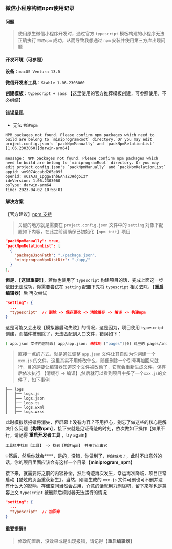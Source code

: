 ### 微信小程序构建npm使用记录

#### 问题

> 使用原生微信小程序开发时，通过官方 `typescript` 模板构建的小程序无法正确执行 `构建npm` 成功，从而导致我想通过 `npm` 安装并使用第三方库出现问题



#### 开发环境（可参照）

**设备**：`macOS Ventura 13.0`

**微信开发者工具**：`Stable 1.06.2303060`

**创建模板**：`typescript + sass` 【这里使用的官方推荐模板创建，可参照使用，不必纠结】



#### 错误呈现

- 无法 `构建npm`

```
NPM packages not found. Please confirm npm packages which need to build are belong to `miniprogramRoot` directory. Or you may edit project.config.json's `packNpmManually` and `packNpmRelationList` [1.06.2303060][darwin-arm64]
```

```
message： NPM packages not found. Please confirm npm packages which need to build are belong to `miniprogramRoot` directory. Or you may edit project.config.json's `packNpmManually` and `packNpmRelationList`
appid: wx9074ccabd205e09f
openid: o6zAJs_Ipggw1hbEAnsZ3HdgoIzY
ideVersion: 1.06.2303060
osType: darwin-arm64
time: 2023-04-02 10:56:01
```



#### 解决方案

【官方建议】[npm 支持](https://developers.weixin.qq.com/miniprogram/dev/devtools/npm.html)

> 关键的地方就是需要在 `project.config.json` 文件中的 `setting` 对象下配置如下内容，在此之前请确保已初始化【`npm init`】项目

```json
"packNpmManually": true,
"packNpmRelationList": [
  {
    "packageJsonPath": "./package.json",
    "miniprogramNpmDistDir": "./app/"
  }
],
```

**但是**，【**这很重要**‼️】，若你也使用了 `typescript` 构建项目的话，完成上面这一步依旧无法成功，你需要尝试在 `setting` 配置下先将 `typescript` 相关去除，【**重启编辑器**】后 再次尝试

```json
"setting": {
  ...
  "typescript"	// 删除 -> 保存更改 -> 清除缓存 -> 编译 -> 构建npm
}
```

这是可能又会出现【模拟器启动失败】的情况，这是因为，项目使用 `typescript` 创建，而插件被删除了，无法匹配到入口文件，错误如下：

```sh
[ app.json 文件内容错误] app/app.json: 未找到 ["pages"][0] 对应的 pages/index/index.js 文件(env: macOS,mp,1.06.2303060; lib: 2.30.3)
```

> 直接一点的方式，就是通过调整 `app.json` 文件让其自动为你创建一个 `xxx.js` 的文件，这里其实不用修改什么，随便删除一个引号再加回来就行，目的是要让编辑器知道这个文件被改动了，它就会重新生成文件，保存后依次执行 【清缓存 -> 编译】,然后就可以看到项目中多了一个`xxx.js`的文件了，如下事例

```
├── logs
│   ├── logs.js
│   ├── logs.json
│   ├── logs.ts
│   ├── logs.wxml
│   ├── logs.wxss
```

此时模拟器报错将消失，但屏幕上没有内容？不用担心，别忘了做这些的核心是解决什么问题【**构建npm**】，接下来就是见证奇迹的时刻，依次做如下操作【如果不行，请记得 **重启开发者工具** ，try again】

```
工具栏中找到【工具】 -> 找到【构建npm】 并用力点击它
```

💡然后，然后你就会\*\*\*\*，是的，没错，你做到了，`构建成功了`，此时不出意外的话，你的项目里面应该会有这样一个目录【**miniprogram_npm**】



接下来，就需要将之前的内容补全，然后奇迹再次发生，幸运再次降临，项目正常启动【酷炫的页面重获新生】，当然，刚刚生成的 `xxx.js` 文件可删也可不删并没有什么大的影响，存储空间当然会占用，介意的话就用力删除吧，留下来呢也是兼容上文 `typescript` 被删除后模拟器无法运行的情况

```json
"setting": {
  ...
  "typescript"	// 加回来
}
```



#### 重要提醒‼️

> 修改配置后，没效果或是出现报错，请记得【**重启编辑器**】
